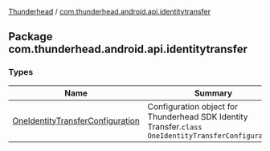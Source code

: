 [Thunderhead](../index.md) / [com.thunderhead.android.api.identitytransfer](./index.md)

## Package com.thunderhead.android.api.identitytransfer

### Types

| Name | Summary |
|---|---|
| [OneIdentityTransferConfiguration](-one-identity-transfer-configuration/index.md) | Configuration object for Thunderhead SDK Identity Transfer.`class OneIdentityTransferConfiguration` |
